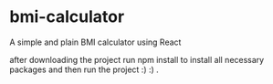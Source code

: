 # bmi-calculator
A simple and plain BMI calculator using React

after downloading the project run npm install to install all necessary packages and then run the project :) :) .
